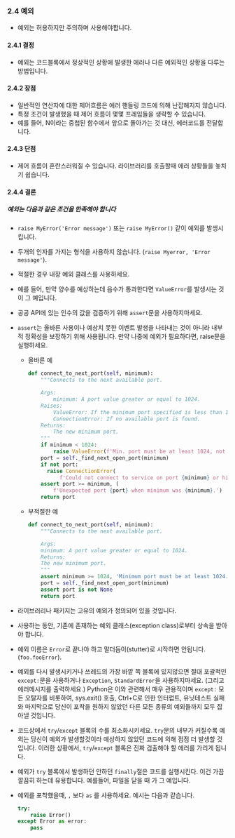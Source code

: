 <a id="s2.4-exceptions"></a>

### 2.4 예외

- 예외는 허용하지만 주의하며 사용해야합니다.

<a id="s2.4.1-definition"></a>

#### 2.4.1 결정

- 예외는 코드블록에서 정상적인 상황에 발생한 에러나 다른 예외적인 상황을 다루는 방법입니다.

<a id="s2.4.2-pros"></a>

#### 2.4.2 장점

- 일반적인 연산자에 대한 제어흐름은 에러 핸들링 코드에 의해 난잡해지지 않습니다.
- 특정 조건이 발생했을 때 제어 흐름이 몇몇 프레임들을 생략할 수 있습니다.
- 예를 들어, N이라는 중첩된 함수에서 앞으로 돌아가는 것 대신, 에러코드를 전달합니다.

<a id="s2.4.3-cons"></a>

#### 2.4.3 단점

- 제어 흐름이 혼란스러워질 수 있습니다. 라이브러리를 호출할때 에러 상황들을 놓치기 쉽습니다.

<a id="s2.4.4-decision"></a>

#### 2.4.4 결론

##### 예외는 다음과 같은 조건을 만족해야 합니다

- `raise MyError('Error message')` 또는 `raise MyError()` 같이 예외를 발생시킵니다.
- 두개의 인자를 가지는 형식을 사용하지 않습니다. (`raise Myerror, 'Error message'`).
- 적절한 경우 내장 예외 클래스를 사용하세요.
- 예를 들어, 만약 양수를 예상하는데 음수가 통과한다면 `ValueError`를 발생시는 것이 그 예입니다.
- 공공 API에 있는 인수의 값을 검증하기 위해 `assert`문을 사용하지마세요.
- `assert`는 올바른 사용이나 예상치 못한 이벤트 발생을 나타내는 것이 아니라 내부적 정확성을 보장하기 위해 사용됩니다. 만약 나중에 예외가 필요하다면, raise문을 실행하세요.

  - 올바른 예

    ```python
    def connect_to_next_port(self, minimum):
        """Connects to the next available port.

        Args:
            minimum: A port value greater or equal to 1024.
        Raises:
            ValueError: If the minimum port specified is less than 1024.
            ConnectionError: If no available port is found.
        Returns:
            The new minimum port.
        """
        if minimum < 1024:
            raise ValueError(f'Min. port must be at least 1024, not {minimum}.')
        port = self._find_next_open_port(minimum)
        if not port:
          raise ConnectionError(
              f'Could not connect to service on port {minimum} or higher.')
        assert port >= minimum, (
            f'Unexpected port {port} when minimum was {minimum}.')
        return port
    ```

  - 부적절한 예

    ```python
    def connect_to_next_port(self, minimum):
        """Connects to the next available port.

        Args:
        minimum: A port value greater or equal to 1024.
        Returns:
        The new minimum port.
        """
        assert minimum >= 1024, 'Minimum port must be at least 1024.'
        port = self._find_next_open_port(minimum)
        assert port is not None
        return port
    ```

- 라이브러리나 패키지는 고유의 예외가 정의되어 있을 것입니다.
- 사용하는 동안, 기존에 존재하는 예외 클래스(exception class)로부터 상속을 받아야 합니다.
- 예외 이름은 `Error`로 끝나야 하고 말더듬이(stutter)로 시작하면 안됩니다.(`foo.fooError`).
- 예외를 다시 발생시키거나 쓰레드의 가장 바깥 쪽 블록에 있지않으면 절대 포괄적인 `except:`문을 사용하거나 `Exception`, `StandardError`을 사용하지마세요. (그리고 에러메시지를 출력하세요.) Python은 이와 관련해서 매우 관용적이며 `except:` 모든 오탈자를 비롯하여, sys.exit() 호출, Ctrl+C로 인한 인터럽트, 유닛테스트 실패와 마지막으로 당신이 포착을 원하지 않았던 다른 모든 종류의 예외들까지 모두 잡아낼 것입니다.
- 코드상에서 `try`/`except` 블록의 수를 최소화시키세요. `try`문의 내부가 커질수록 예외는 당신이 예외가 발생할것이라 예상하지 않았던 코드에 의해 점점 더 발생할 것입니다. 이러한 상황에서, `try`/`except` 블록은 진짜 검출해야 할 에러를 가리게 됩니다.
- 예외가 `try` 블록에서 발생하던 안하던 `finally`절은 코드를 실행시킨다. 이건 가끔 깔끔히 하는데 유용합니다. 예를들어, 파일을 닫을 때 가 그 예입니다.
- 예외를 포착했을때, `,` 보다 `as` 를 사용하세요. 예시는 다음과 같습니다.

  ```python
  try:
      raise Error()
  except Error as error:
      pass
  ```
